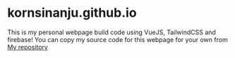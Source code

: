 # kornsinanju.github.io
This is my personal webpage build code using VueJS, TailwindCSS and firebase!
You can copy my source code for this webpage for your own from [My repository](https://github.com/kornsinanju/my_home_page)

